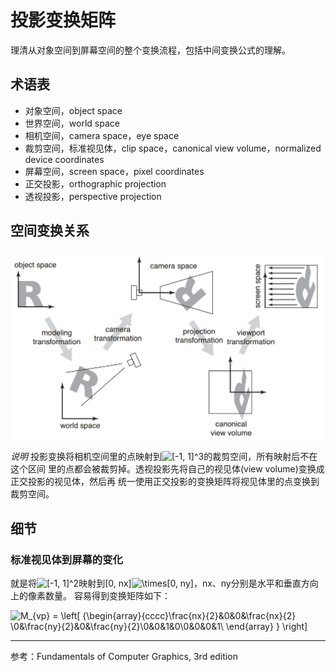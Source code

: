 
# 投影变换矩阵
理清从对象空间到屏幕空间的整个变换流程，包括中间变换公式的理解。

## 术语表
- 对象空间，object space
- 世界空间，world space
- 相机空间，camera space，eye space
- 裁剪空间，标准视见体，clip space，canonical view volume，normalized device coordinates
- 屏幕空间，screen space，pixel coordinates
- 正交投影，orthographic projection
- 透视投影，perspective projection


## 空间变换关系
![Viewing transformations](images/view_trans.JPG)

*说明* 投影变换将相机空间里的点映射到![[-1, 1]^3][0]的裁剪空间，所有映射后不在这个区间
里的点都会被裁剪掉。透视投影先将自己的视见体(view volume)变换成正交投影的视见体，然后再
统一使用正交投影的变换矩阵将视见体里的点变换到裁剪空间。

## 细节
### 标准视见体到屏幕的变化
就是将![[-1, 1]^2][1]映射到[0, nx]![\times][2][0, ny]，nx、ny分别是水平和垂直方向上的像素数量。
容易得到变换矩阵如下：

![M_{vp} = \left[ {\begin{array}{cccc}\frac{nx}{2}&0&0&\frac{nx}{2} \\0&\frac{ny}{2}&0&\frac{ny}{2}\\0&0&1&0\\0&0&0&1\\ \end{array} } \right]][3]

----
参考：Fundamentals of Computer Graphics, 3rd edition

[0]: https://chart.googleapis.com/chart?cht=tx&chl=%5B-1%2C%201%5D%5E3
[1]: https://chart.googleapis.com/chart?cht=tx&chl=%5B-1%2C%201%5D%5E2
[2]: https://chart.googleapis.com/chart?cht=tx&chl=%5Ctimes
[3]: https://chart.googleapis.com/chart?cht=tx&chl=M_%7Bvp%7D%20%3D%20%5Cleft%5B%20%7B%5Cbegin%7Barray%7D%7Bcccc%7D%5Cfrac%7Bnx%7D%7B2%7D%260%260%26%5Cfrac%7Bnx%7D%7B2%7D%20%5C%5C0%26%5Cfrac%7Bny%7D%7B2%7D%260%26%5Cfrac%7Bny%7D%7B2%7D%5C%5C0%260%261%260%5C%5C0%260%260%261%5C%5C%20%5Cend%7Barray%7D%20%7D%20%5Cright%5D